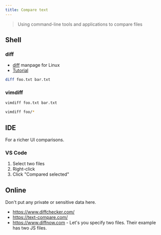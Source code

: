 ```yaml
---
title: Compare text
---
```

> Using command-line tools and applications to compare files

## Shell

### diff

- [diff](https://ss64.com/bash/diff.html) manpage for Linux
- [Tutorial](https://www.computerhope.com/unix/udiff.htm)

```sh
diff foo.txt bar.txt
```

### vimdiff

```sh
vimdiff foo.txt bar.txt
```

```sh
vimdiff foo/*
```

## IDE

For a richer UI comparisons.

### VS Code

1. Select two files
2. Right-click
3. Click "Compared selected"


## Online

Don't put any private or sensitive data here.

- https://www.diffchecker.com/
- https://text-compare.com/
- https://www.diffnow.com - Let's you specify two files. Their example has two JS files.
